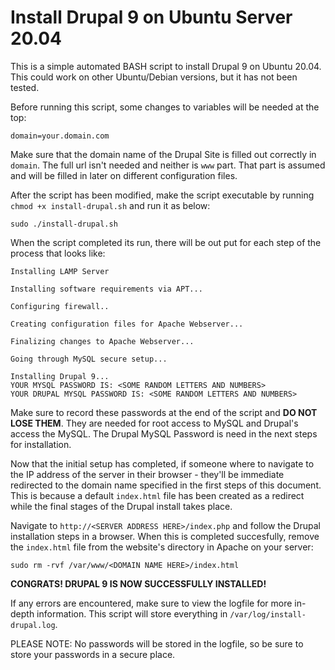 # Install Drupal 9 on Ubuntu Server 20.04

This is a simple automated BASH script to install Drupal 9 on Ubuntu 20.04.  This could work on other Ubuntu/Debian versions, but it has not been tested.

Before running this script, some changes to variables will be needed at the top:
```
domain=your.domain.com
```

Make sure that the domain name of the Drupal Site is filled out correctly in `domain`.  The full url isn't needed and neither is `www` part.  That part is assumed and will be filled in later on different configuration files.

After the script has been modified, make the script executable by running `chmod +x install-drupal.sh` and run it as below:
```
sudo ./install-drupal.sh
```

When the script completed its run, there will be out put for each step of the process that looks like:
```
Installing LAMP Server

Installing software requirements via APT...

Configuring firewall..

Creating configuration files for Apache Webserver...

Finalizing changes to Apache Webserver...

Going through MySQL secure setup...

Installing Drupal 9...
YOUR MYSQL PASSWORD IS: <SOME RANDOM LETTERS AND NUMBERS>
YOUR DRUPAL MYSQL PASSWORD IS: <SOME RANDOM LETTERS AND NUMBERS>
```
Make sure to record these passwords at the end of the script and **DO NOT LOSE THEM**.  They are needed for root access to MySQL and Drupal's access the MySQL.  The Drupal MySQL Password is need in the next steps for installation.

Now that the initial setup has completed, if someone where to navigate to the IP address of the server in their browser - they'll be immediate redirected to the domain name specified in the first steps of this document.  This is because a default `index.html` file has been created as a redirect while the final stages of the Drupal install takes place. 

Navigate to `http://<SERVER ADDRESS HERE>/index.php` and follow the Drupal installation steps in a browser. When this is completed succesfully, remove the `index.html` file from the website's directory in Apache on your server:
```
sudo rm -rvf /var/www/<DOMAIN NAME HERE>/index.html
```
**CONGRATS! DRUPAL 9 IS NOW SUCCESSFULLY INSTALLED!**

If any errors are encountered, make sure to view the logfile for more in-depth information. This script will store everything in `/var/log/install-drupal.log`.

PLEASE NOTE: No passwords will be stored in the logfile, so be sure to store your passwords in a secure place.
